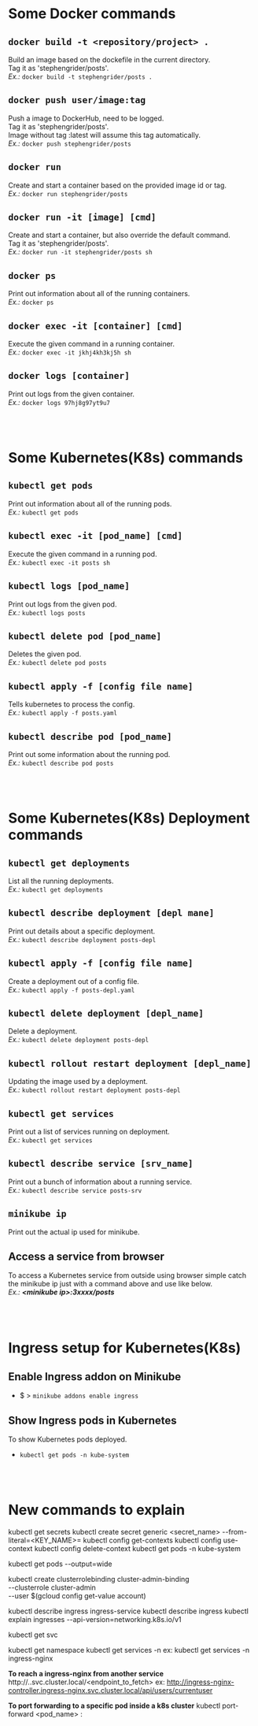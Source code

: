 # Some **Docker** commands

## `docker build -t <repository/project> .`

Build an image based on the dockefile in the current directory.  
Tag it as 'stephengrider/posts'.  
_Ex.:_ `docker build -t stephengrider/posts .`

## `docker push user/image:tag`

Push a image to DockerHub, need to be logged.  
Tag it as 'stephengrider/posts'.  
Image without tag :latest will assume this tag automatically.  
_Ex.:_ `docker push stephengrider/posts`

## `docker run`

Create and start a container based on the provided image id or tag.  
_Ex.:_ `docker run stephengrider/posts`

## `docker run -it [image] [cmd]`

Create and start a container, but also override the default command.  
Tag it as 'stephengrider/posts'.  
_Ex.:_ `docker run -it stephengrider/posts sh`

## `docker ps`

Print out information about all of the running containers.  
_Ex.:_ `docker ps`

## `docker exec -it [container] [cmd]`

Execute the given command in a running container.  
_Ex.:_ `docker exec -it jkhj4kh3kj5h sh`

## `docker logs [container]`

Print out logs from the given container.  
_Ex.:_ `docker logs 97hj8g97yt9u7`

<br />
<br />

# Some **Kubernetes**\(K8s\) commands

## `kubectl get pods`

Print out information about all of the running pods.  
_Ex.:_ `kubectl get pods`

## `kubectl exec -it [pod_name] [cmd]`

Execute the given command in a running pod.  
_Ex.:_ `kubectl exec -it posts sh`

## `kubectl logs [pod_name]`

Print out logs from the given pod.  
_Ex.:_ `kubectl logs posts`

## `kubectl delete pod [pod_name]`

Deletes the given pod.  
_Ex.:_ `kubectl delete pod posts`

## `kubectl apply -f [config file name]`

Tells kubernetes to process the config.  
_Ex.:_ `kubectl apply -f posts.yaml`

## `kubectl describe pod [pod_name]`

Print out some information about the running pod.  
_Ex.:_ `kubectl describe pod posts`

<br />
<br />

# Some **Kubernetes**\(K8s\) **Deployment** commands

## `kubectl get deployments`

List all the running deployments.  
_Ex.:_ `kubectl get deployments`

## `kubectl describe deployment [depl mane]`

Print out details about a specific deployment.  
_Ex.:_ `kubectl describe deployment posts-depl`

## `kubectl apply -f [config file name]`

Create a deployment out of a config file.  
_Ex.:_ `kubectl apply -f posts-depl.yaml`

## `kubectl delete deployment [depl_name]`

Delete a deployment.  
_Ex.:_ `kubectl delete deployment posts-depl`

## `kubectl rollout restart deployment [depl_name]`

Updating the image used by a deployment.  
_Ex.:_ `kubectl rollout restart deployment posts-depl`

## `kubectl get services`

Print out a list of services running on deployment.  
_Ex.:_ `kubectl get services`

## `kubectl describe service [srv_name]`

Print out a bunch of information about a running service.  
_Ex.:_ `kubectl describe service posts-srv`

## `minikube ip`

Print out the actual ip used for minikube.

## Access a service from browser

To access a Kubernetes service from outside using browser simple catch the minikube ip just with a command above and use like below.  
_Ex.:_ **_\<minikube ip\>:3xxxx/posts_**

<br />
<br />

# Ingress setup for **Kubernetes**\(K8s\)

## Enable Ingress addon on Minikube

- $ > `minikube addons enable ingress`

## Show Ingress pods in Kubernetes

To show Kubernetes pods deployed.

- `kubectl get pods -n kube-system`

<br />
<br />

# New commands to explain

kubectl get secrets
kubectl create secret generic <secret_name> --from-literal=<KEY_NAME>=<secret>
kubectl config get-contexts
kubectl config use-context <context-name>
kubectl config delete-context <context-name>
kubectl get pods -n kube-system

kubectl get pods --output=wide

kubectl create clusterrolebinding cluster-admin-binding \
--clusterrole cluster-admin \
--user $(gcloud config get-value account)

kubectl describe ingress ingress-service
kubectl describe ingress
kubectl explain ingresses --api-version=networking.k8s.io/v1

kubectl get svc

kubectl get namespace
kubectl get services -n <namespace>
ex: kubectl get services -n ingress-nginx

**To reach a ingress-nginx from another service**
http://<name-service>.<namespace>.svc.cluster.local/<endpoint_to_fetch>
ex: http://ingress-nginx-controller.ingress-nginx.svc.cluster.local/api/users/currentuser

**To port forwarding to a specific pod inside a k8s cluster**
kubectl port-forward <pod_name> <portOnLocalMachine>:<portOnPodToAccess>
